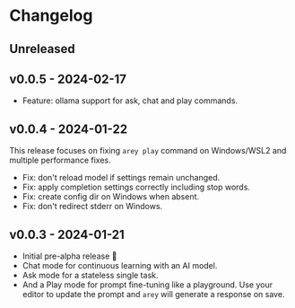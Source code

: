 # Changelog

## Unreleased

## v0.0.5 - 2024-02-17

- Feature: ollama support for ask, chat and play commands.

## v0.0.4 - 2024-01-22

This release focuses on fixing `arey play` command on Windows/WSL2 and multiple
performance fixes.

- Fix: don't reload model if settings remain unchanged.
- Fix: apply completion settings correctly including stop words.
- Fix: create config dir on Windows when absent.
- Fix: don't redirect stderr on Windows.

## v0.0.3 - 2024-01-21

- Initial pre-alpha release 🚀
- Chat mode for continuous learning with an AI model.
- Ask mode for a stateless single task.
- And a Play mode for prompt fine-tuning like a playground. Use your editor to
  update the prompt and `arey` will generate a response on save.
